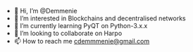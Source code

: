 - 👋 Hi, I’m @Demmenie
- 👀 I’m interested in Blockchains and decentralised networks
- 🌱 I’m currently learning PyQT on Python-3.x.x
- 💞️ I’m looking to collaborate on Harpo
- 📫 How to reach me cdemmmenie@gmail.com

<!---
Demmenie/Demmenie is a ✨ special ✨ repository because its `README.md` (this file) appears on your GitHub profile.
You can click the Preview link to take a look at your changes.
--->

